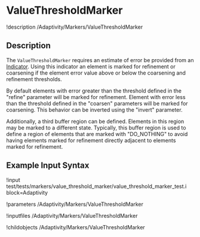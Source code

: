
# ValueThresholdMarker
!description /Adaptivity/Markers/ValueThresholdMarker

## Description
The `ValueThresholdMarker` requires an estimate of error
be provided from an [Indicator](/Indicators/index.md). Using this
indicator an element is marked for refinement or coarsening if the
element error value above or below the coarsening and refinement
thresholds.

By default elements with error greater than the threshold defined in
the "refine" parameter will be marked for refinement. Element with
error less than the threshold defined in the "coarsen" parameters will
be marked for coarsening. This behavior can be inverted using the
"invert" parameter.

Additionally, a third buffer region can be defined. Elements in this
region may be marked to a different state. Typically, this buffer
region is used to define a region of elements that are marked with
"DO_NOTHING" to avoid having elements marked for refinement directly
adjacent to elements marked for refinement.

## Example Input Syntax
!input test/tests/markers/value_threshold_marker/value_threshold_marker_test.i block=Adaptivity

!parameters /Adaptivity/Markers/ValueThresholdMarker

!inputfiles /Adaptivity/Markers/ValueThresholdMarker

!childobjects /Adaptivity/Markers/ValueThresholdMarker
